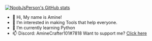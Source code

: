 [![NoobJsPerson's GitHub stats](https://github-readme-stats.vercel.app/api?username=NoobJsPerson&theme=tokyonight)](https://github.com/anuraghazra/github-readme-stats)
<!-- [![NoobJsPerson's github activity graph](https://activity-graph.herokuapp.com/graph?username=noobjsperson&theme=react-dark)](https://github.com/ashutosh00710/github-readme-activity-graph) -->
- 👋 Hi, My name is Amine!
- 👀 I’m interested in making Tools that help everyone.
- 🌱 I’m currently learning Python
- 📫 Discord: AmineCrafter101#7818
Want to support me? [Click here](patreon.com/AmineElBaghdadi)
<!---
NoobJsPerson/NoobJsPerson is a ✨ special ✨ repository because its `README.md` (this file) appears on your GitHub profile.
You can click the Preview link to take a look at your changes.
--->

